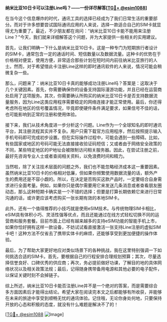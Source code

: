 **纳米比亚10日卡可以注册Line吗？——一份详尽解答[[TG💪+ @esim1088](https://t.me/s/esim1088)]**

在当今这个信息爆炸的时代，通讯工具的选择已经成为了我们日常生活的重要部分。而对于许多想要尝试国际通讯应用的人来说，选择一款适合自己的SIM卡就显得尤为重要了。最近，不少朋友都在询问：“纳米比亚10日卡能不能用来注册Line？”今天，我们就来详细解答这个问题，并为大家提供一些相关的实用建议。

首先，让我们明确一下什么是纳米比亚10日卡。这是一种专门为短期旅行者设计的SIM卡，通常包含一定的通话时间、短信数量以及数据流量。这种卡的优势在于价格相对便宜，使用方便，非常适合那些计划在短时间内前往纳米比亚旅行的人士。然而，对于希望借此卡注册Line这样的即时通讯软件的人来说，情况可能会稍微复杂一些。

那么，问题来了：纳米比亚10日卡真的能够成功注册Line吗？答案是：这取决于几个关键因素。首先，你需要确保你的设备支持国际漫游功能，并且已经在运营商处启用了这项服务。其次，你需要确认所购买的纳米比亚10日卡是否支持数据流量服务，因为Line这类应用程序需要稳定的网络连接才能正常使用。最后，你还得考虑所在地区的信号覆盖情况，毕竟即使硬件条件满足要求，如果信号不佳的话，也可能影响到正常的注册和使用体验。

接下来，我们从技术角度进一步分析这个问题。Line作为一个全球知名的即时通讯平台，其注册流程其实并不复杂。用户只需下载官方应用程序，然后按照提示输入手机号码即可完成初步设置。但在实际操作过程中，可能会遇到一些障碍。比如，有些国家或地区的号码可能无法直接接收验证码短信；又或者由于网络安全政策的不同，某些特定地区的IP地址会被限制访问相关服务器。因此，在尝试注册之前，最好先咨询专业人士或者查阅相关资料，以免浪费时间和精力。

当然啦，除了关注技术层面的问题之外，我们也不能忽略经济成本这一重要因素。虽然纳米比亚10日卡的价格相对低廉，但如果你频繁使用数据流量的话，额外产生的费用还是不容小觑的。所以，在决定是否购买这款产品时，一定要结合自身需求进行全面考量。例如，如果你只是偶尔需要用它来发送几条消息或者查看朋友圈动态，那么这种短期卡确实是一个不错的选择；但要是打算长期依赖它来进行日常沟通的话，或许更应该考虑购买一张长期有效的本地SIM卡。

此外，还有一个值得推荐的小技巧就是使用eSIM技术。与传统物理SIM卡相比，eSIM具有体积小巧、灵活性强等优点，而且还能通过在线方式轻松切换不同的运营商和服务套餐。目前市面上已经有越来越多的支持eSIM功能的智能手机上市，如果你恰好拥有这样一款设备，不妨试试看直接激活一张支持Line注册的虚拟SIM卡吧！这种方法不仅省去了携带实体卡的麻烦，还能够享受到更加便捷的操作体验。

最后，为了帮助大家更好地应对类似场景下的各种挑战，我在这里特别强调一下如何挑选合适的SIM卡。首先，要根据自己的行程安排合理规划预算；其次，尽量选择信誉良好、口碑优秀的供应商；再次，务必提前做好功课，了解目的地的具体网络状况以及相关政策法规；最后，记得随身携带备用电源和其他必要的电子配件，以保证关键时刻不会掉链子。

综上所述，纳米比亚10日卡能否注册Line并不是一个绝对的答案，而是需要综合多方面因素后才能得出结论。希望大家在阅读完本文之后都能够有所收获，并能够在未来的旅途中享受到顺畅无忧的通讯体验。记住哦，无论你身处何地，只要保持开放的心态和积极的态度，就没有什么难题是解决不了的！

[[TG💪+ @esim1088](https://t.me/s/esim1088) ![Image](https://i.postimg.cc/4NQfJmqS/Snipaste-2025-05-13-00-14-12.png)]